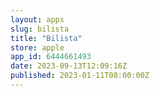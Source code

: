 ```yaml
---
layout: apps
slug: bilista
title: "Bilista"
store: apple
app_id: 6444661493
date: 2023-09-13T12:09:16Z
published: 2023-01-11T08:00:00Z
---
```

